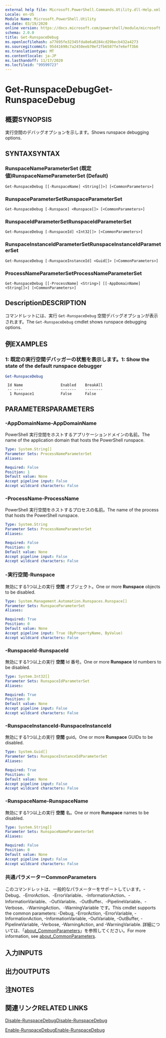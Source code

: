 ```yaml
---
external help file: Microsoft.PowerShell.Commands.Utility.dll-Help.xml
Locale: en-US
Module Name: Microsoft.PowerShell.Utility
ms.date: 03/19/2020
online version: https://docs.microsoft.com/powershell/module/microsoft.powershell.utility/get-runspacedebug?view=powershell-7.2&WT.mc_id=ps-gethelp
schema: 2.0.0
title: Get-RunspaceDebug
ms.openlocfilehash: a77695fe32345fda8e6a0284cd29becb432a4273
ms.sourcegitcommit: 95d41698c7a2450eeb70ef2fb6507fe7e6eff3b6
ms.translationtype: MT
ms.contentlocale: ja-JP
ms.lasthandoff: 11/17/2020
ms.locfileid: "99599723"
---
```

# <span data-ttu-id="ba75f-102">Get-RunspaceDebug</span><span class="sxs-lookup"><span data-stu-id="ba75f-102">Get-RunspaceDebug</span></span>

## <span data-ttu-id="ba75f-103">概要</span><span class="sxs-lookup"><span data-stu-id="ba75f-103">SYNOPSIS</span></span>
<span data-ttu-id="ba75f-104">実行空間のデバッグオプションを示します。</span><span class="sxs-lookup"><span data-stu-id="ba75f-104">Shows runspace debugging options.</span></span>

## <span data-ttu-id="ba75f-105">SYNTAX</span><span class="sxs-lookup"><span data-stu-id="ba75f-105">SYNTAX</span></span>

### <span data-ttu-id="ba75f-106">RunspaceNameParameterSet (既定値)</span><span class="sxs-lookup"><span data-stu-id="ba75f-106">RunspaceNameParameterSet (Default)</span></span>

```
Get-RunspaceDebug [[-RunspaceName] <String[]>] [<CommonParameters>]
```

### <span data-ttu-id="ba75f-107">RunspaceParameterSet</span><span class="sxs-lookup"><span data-stu-id="ba75f-107">RunspaceParameterSet</span></span>

```
Get-RunspaceDebug [-Runspace] <Runspace[]> [<CommonParameters>]
```

### <span data-ttu-id="ba75f-108">RunspaceIdParameterSet</span><span class="sxs-lookup"><span data-stu-id="ba75f-108">RunspaceIdParameterSet</span></span>

```
Get-RunspaceDebug [-RunspaceId] <Int32[]> [<CommonParameters>]
```

### <span data-ttu-id="ba75f-109">RunspaceInstanceIdParameterSet</span><span class="sxs-lookup"><span data-stu-id="ba75f-109">RunspaceInstanceIdParameterSet</span></span>

```
Get-RunspaceDebug [-RunspaceInstanceId] <Guid[]> [<CommonParameters>]
```

### <span data-ttu-id="ba75f-110">ProcessNameParameterSet</span><span class="sxs-lookup"><span data-stu-id="ba75f-110">ProcessNameParameterSet</span></span>

```
Get-RunspaceDebug [[-ProcessName] <String>] [[-AppDomainName] <String[]>] [<CommonParameters>]
```

## <span data-ttu-id="ba75f-111">Description</span><span class="sxs-lookup"><span data-stu-id="ba75f-111">DESCRIPTION</span></span>

<span data-ttu-id="ba75f-112">コマンドレットには、実行 `Get-RunspaceDebug` 空間デバッグオプションが表示されます。</span><span class="sxs-lookup"><span data-stu-id="ba75f-112">The `Get-RunspaceDebug` cmdlet shows runspace debugging options.</span></span>

## <span data-ttu-id="ba75f-113">例</span><span class="sxs-lookup"><span data-stu-id="ba75f-113">EXAMPLES</span></span>

### <span data-ttu-id="ba75f-114">1: 既定の実行空間デバッガーの状態を表示します。</span><span class="sxs-lookup"><span data-stu-id="ba75f-114">1: Show the state of the default runspace debugger</span></span>

```powershell
Get-RunspaceDebug
```

```Output
 Id Name                 Enabled    BreakAll
 -- ----                 -------    --------
  1 Runspace1            False      False
```

## <span data-ttu-id="ba75f-115">PARAMETERS</span><span class="sxs-lookup"><span data-stu-id="ba75f-115">PARAMETERS</span></span>

### <span data-ttu-id="ba75f-116">-AppDomainName</span><span class="sxs-lookup"><span data-stu-id="ba75f-116">-AppDomainName</span></span>

<span data-ttu-id="ba75f-117">PowerShell 実行空間をホストするアプリケーションドメインの名前。</span><span class="sxs-lookup"><span data-stu-id="ba75f-117">The name of the application domain that hosts the PowerShell runspace.</span></span>

```yaml
Type: System.String[]
Parameter Sets: ProcessNameParameterSet
Aliases:

Required: False
Position: 1
Default value: None
Accept pipeline input: False
Accept wildcard characters: False
```

### <span data-ttu-id="ba75f-118">-ProcessName</span><span class="sxs-lookup"><span data-stu-id="ba75f-118">-ProcessName</span></span>

<span data-ttu-id="ba75f-119">PowerShell 実行空間をホストするプロセスの名前。</span><span class="sxs-lookup"><span data-stu-id="ba75f-119">The name of the process that hosts the PowerShell runspace.</span></span>

```yaml
Type: System.String
Parameter Sets: ProcessNameParameterSet
Aliases:

Required: False
Position: 0
Default value: None
Accept pipeline input: False
Accept wildcard characters: False
```

### <span data-ttu-id="ba75f-120">-実行空間</span><span class="sxs-lookup"><span data-stu-id="ba75f-120">-Runspace</span></span>

<span data-ttu-id="ba75f-121">無効にする1つ以上の実行 **空間** オブジェクト。</span><span class="sxs-lookup"><span data-stu-id="ba75f-121">One or more **Runspace** objects to be disabled.</span></span>

```yaml
Type: System.Management.Automation.Runspaces.Runspace[]
Parameter Sets: RunspaceParameterSet
Aliases:

Required: True
Position: 0
Default value: None
Accept pipeline input: True (ByPropertyName, ByValue)
Accept wildcard characters: False
```

### <span data-ttu-id="ba75f-122">-RunspaceId</span><span class="sxs-lookup"><span data-stu-id="ba75f-122">-RunspaceId</span></span>

<span data-ttu-id="ba75f-123">無効にする1つ以上の実行 **空間** Id 番号。</span><span class="sxs-lookup"><span data-stu-id="ba75f-123">One or more **Runspace** Id numbers to be disabled.</span></span>

```yaml
Type: System.Int32[]
Parameter Sets: RunspaceIdParameterSet
Aliases:

Required: True
Position: 0
Default value: None
Accept pipeline input: False
Accept wildcard characters: False
```

### <span data-ttu-id="ba75f-124">-RunspaceInstanceId</span><span class="sxs-lookup"><span data-stu-id="ba75f-124">-RunspaceInstanceId</span></span>

<span data-ttu-id="ba75f-125">無効にする1つ以上の実行 **空間** guid。</span><span class="sxs-lookup"><span data-stu-id="ba75f-125">One or more **Runspace** GUIDs to be disabled.</span></span>

```yaml
Type: System.Guid[]
Parameter Sets: RunspaceInstanceIdParameterSet
Aliases:

Required: True
Position: 0
Default value: None
Accept pipeline input: False
Accept wildcard characters: False
```

### <span data-ttu-id="ba75f-126">-RunspaceName</span><span class="sxs-lookup"><span data-stu-id="ba75f-126">-RunspaceName</span></span>

<span data-ttu-id="ba75f-127">無効にする1つ以上の実行 **空間** 名。</span><span class="sxs-lookup"><span data-stu-id="ba75f-127">One or more **Runspace** names to be disabled.</span></span>

```yaml
Type: System.String[]
Parameter Sets: RunspaceNameParameterSet
Aliases:

Required: False
Position: 0
Default value: None
Accept pipeline input: False
Accept wildcard characters: False
```

### <span data-ttu-id="ba75f-128">共通パラメーター</span><span class="sxs-lookup"><span data-stu-id="ba75f-128">CommonParameters</span></span>

<span data-ttu-id="ba75f-129">このコマンドレットは、一般的なパラメーターをサポートしています。-Debug、-ErrorAction、-ErrorVariable、-InformationAction、-InformationVariable、-OutVariable、-OutBuffer、-PipelineVariable、-Verbose、-WarningAction、-WarningVariable です。</span><span class="sxs-lookup"><span data-stu-id="ba75f-129">This cmdlet supports the common parameters: -Debug, -ErrorAction, -ErrorVariable, -InformationAction, -InformationVariable, -OutVariable, -OutBuffer, -PipelineVariable, -Verbose, -WarningAction, and -WarningVariable.</span></span> <span data-ttu-id="ba75f-130">詳細については、「[about_CommonParameters](https://go.microsoft.com/fwlink/?LinkID=113216)」を参照してください。</span><span class="sxs-lookup"><span data-stu-id="ba75f-130">For more information, see [about_CommonParameters](https://go.microsoft.com/fwlink/?LinkID=113216).</span></span>

## <span data-ttu-id="ba75f-131">入力</span><span class="sxs-lookup"><span data-stu-id="ba75f-131">INPUTS</span></span>

## <span data-ttu-id="ba75f-132">出力</span><span class="sxs-lookup"><span data-stu-id="ba75f-132">OUTPUTS</span></span>

## <span data-ttu-id="ba75f-133">注</span><span class="sxs-lookup"><span data-stu-id="ba75f-133">NOTES</span></span>

## <span data-ttu-id="ba75f-134">関連リンク</span><span class="sxs-lookup"><span data-stu-id="ba75f-134">RELATED LINKS</span></span>

[<span data-ttu-id="ba75f-135">Disable-RunspaceDebug</span><span class="sxs-lookup"><span data-stu-id="ba75f-135">Disable-RunspaceDebug</span></span>](Disable-RunspaceDebug.md)

[<span data-ttu-id="ba75f-136">Enable-RunspaceDebug</span><span class="sxs-lookup"><span data-stu-id="ba75f-136">Enable-RunspaceDebug</span></span>](Enable-RunspaceDebug.md)

